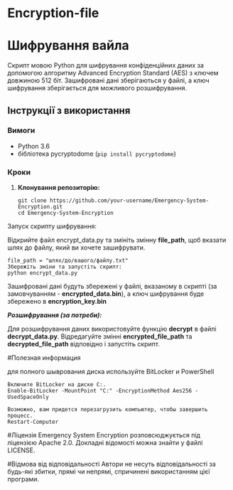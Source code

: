 # Encryption-file


# Шифрування вайла 

Скрипт мовою Python для шифрування конфіденційних даних за допомогою алгоритму Advanced Encryption Standard (AES) з ключем довжиною 512 біт. Зашифровані дані зберігаються у файлі, а ключ шифрування зберігається для можливого розшифрування.

## Інструкції з використання

### Вимоги
- Python 3.6
- бібліотека pycryptodome (`pip install pycryptodome`)

### Кроки

1. **Клонування репозиторію:**
   ```
   git clone https://github.com/your-username/Emergency-System-Encryption.git
   cd Emergency-System-Encryption
   ```

Запуск скрипту шифрування:

Відкрийте файл encrypt_data.py та змініть змінну **file_path**, щоб вказати шлях до файлу, який ви хочете зашифрувати.
``` 
file_path = "шлях/до/вашого/файлу.txt"
Збережіть зміни та запустіть скрипт:
python encrypt_data.py
```

Зашифровані дані будуть збережені у файлі, вказаному в скрипті (за замовчуванням - **encrypted_data.bin**), а ключ шифрування буде збережено в **encryption_key.bin**

***Розшифрування (за потреби):***

Для розшифрування даних використовуйте функцію **decrypt** в файлі **decrypt_data.py**. Відредагуйте змінні **encrypted_file_path** та **decrypted_file_path** відповідно і запустіть скрипт.

#Полезная информация

для полного шыврования диска используйте BitLocker и PowerShell
```
Включите BitLocker на диске C:.
Enable-BitLocker -MountPoint "C:" -EncryptionMethod Aes256 -UsedSpaceOnly

Возможно, вам придется перезагрузить компьютер, чтобы завершить процесс.
Restart-Computer
```
#Ліцензія
Emergency System Encryption розповсюджується під ліцензією Apache 2.0. Докладні відомості можна знайти у файлі LICENSE.

#Відмова від відповідальності
Автори не несуть відповідальності за будь-які збитки, прямі чи непрямі, спричинені використанням цієї програми.


